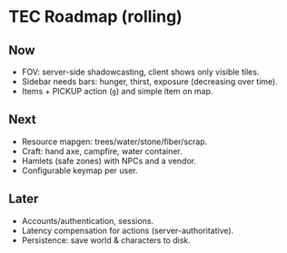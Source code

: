 # TEC Roadmap (rolling)

## Now
- FOV: server-side shadowcasting, client shows only visible tiles.
- Sidebar needs bars: hunger, thirst, exposure (decreasing over time).
- Items + PICKUP action (`g`) and simple item on map.

## Next
- Resource mapgen: trees/water/stone/fiber/scrap.
- Craft: hand axe, campfire, water container.
- Hamlets (safe zones) with NPCs and a vendor.
- Configurable keymap per user.

## Later
- Accounts/authentication, sessions.
- Latency compensation for actions (server-authoritative).
- Persistence: save world & characters to disk.
